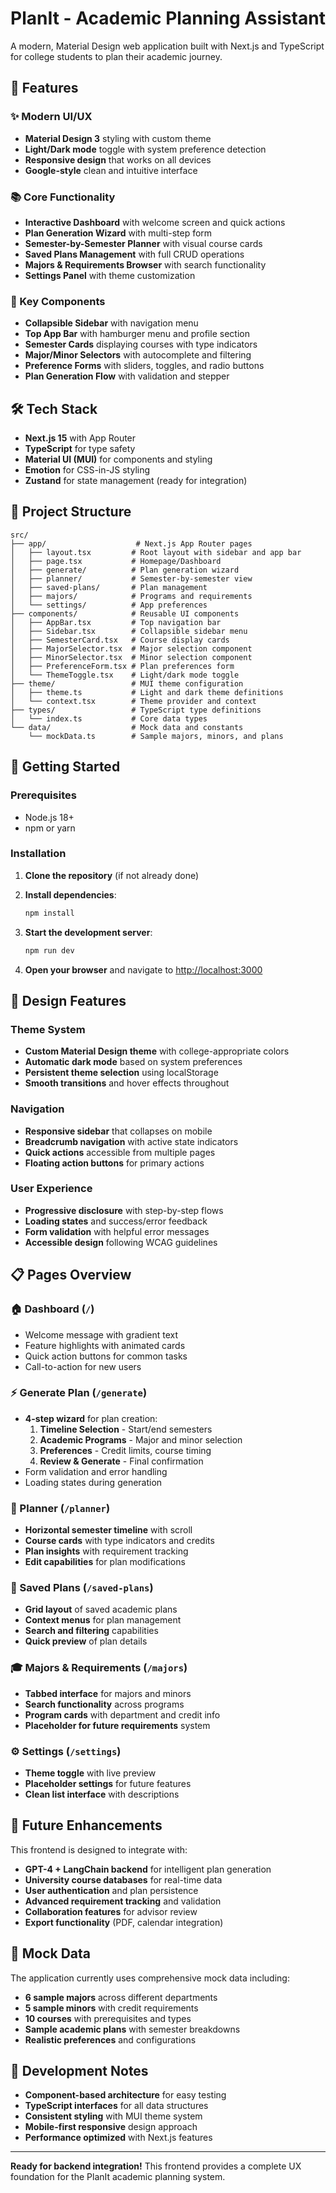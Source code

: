 # PlanIt - Academic Planning Assistant

A modern, Material Design web application built with Next.js and TypeScript for college students to plan their academic journey.

## 🚀 Features

### ✨ Modern UI/UX

- **Material Design 3** styling with custom theme
- **Light/Dark mode** toggle with system preference detection
- **Responsive design** that works on all devices
- **Google-style** clean and intuitive interface

### 📚 Core Functionality

- **Interactive Dashboard** with welcome screen and quick actions
- **Plan Generation Wizard** with multi-step form
- **Semester-by-Semester Planner** with visual course cards
- **Saved Plans Management** with full CRUD operations
- **Majors & Requirements Browser** with search functionality
- **Settings Panel** with theme customization

### 🎯 Key Components

- **Collapsible Sidebar** with navigation menu
- **Top App Bar** with hamburger menu and profile section
- **Semester Cards** displaying courses with type indicators
- **Major/Minor Selectors** with autocomplete and filtering
- **Preference Forms** with sliders, toggles, and radio buttons
- **Plan Generation Flow** with validation and stepper

## 🛠 Tech Stack

- **Next.js 15** with App Router
- **TypeScript** for type safety
- **Material UI (MUI)** for components and styling
- **Emotion** for CSS-in-JS styling
- **Zustand** for state management (ready for integration)

## 📁 Project Structure

```
src/
├── app/                    # Next.js App Router pages
│   ├── layout.tsx         # Root layout with sidebar and app bar
│   ├── page.tsx           # Homepage/Dashboard
│   ├── generate/          # Plan generation wizard
│   ├── planner/           # Semester-by-semester view
│   ├── saved-plans/       # Plan management
│   ├── majors/            # Programs and requirements
│   └── settings/          # App preferences
├── components/            # Reusable UI components
│   ├── AppBar.tsx         # Top navigation bar
│   ├── Sidebar.tsx        # Collapsible sidebar menu
│   ├── SemesterCard.tsx   # Course display cards
│   ├── MajorSelector.tsx  # Major selection component
│   ├── MinorSelector.tsx  # Minor selection component
│   ├── PreferenceForm.tsx # Plan preferences form
│   └── ThemeToggle.tsx    # Light/dark mode toggle
├── theme/                 # MUI theme configuration
│   ├── theme.ts           # Light and dark theme definitions
│   └── context.tsx        # Theme provider and context
├── types/                 # TypeScript type definitions
│   └── index.ts           # Core data types
└── data/                  # Mock data and constants
    └── mockData.ts        # Sample majors, minors, and plans
```

## 🚀 Getting Started

### Prerequisites

- Node.js 18+
- npm or yarn

### Installation

1. **Clone the repository** (if not already done)
2. **Install dependencies**:

   ```bash
   npm install
   ```

3. **Start the development server**:

   ```bash
   npm run dev
   ```

4. **Open your browser** and navigate to [http://localhost:3000](http://localhost:3000)

## 🎨 Design Features

### Theme System

- **Custom Material Design theme** with college-appropriate colors
- **Automatic dark mode** based on system preferences
- **Persistent theme selection** using localStorage
- **Smooth transitions** and hover effects throughout

### Navigation

- **Responsive sidebar** that collapses on mobile
- **Breadcrumb navigation** with active state indicators
- **Quick actions** accessible from multiple pages
- **Floating action buttons** for primary actions

### User Experience

- **Progressive disclosure** with step-by-step flows
- **Loading states** and success/error feedback
- **Form validation** with helpful error messages
- **Accessible design** following WCAG guidelines

## 📋 Pages Overview

### 🏠 Dashboard (`/`)

- Welcome message with gradient text
- Feature highlights with animated cards
- Quick action buttons for common tasks
- Call-to-action for new users

### ⚡ Generate Plan (`/generate`)

- **4-step wizard** for plan creation:
  1. **Timeline Selection** - Start/end semesters
  2. **Academic Programs** - Major and minor selection
  3. **Preferences** - Credit limits, course timing
  4. **Review & Generate** - Final confirmation
- Form validation and error handling
- Loading states during generation

### 📅 Planner (`/planner`)

- **Horizontal semester timeline** with scroll
- **Course cards** with type indicators and credits
- **Plan insights** with requirement tracking
- **Edit capabilities** for plan modifications

### 💾 Saved Plans (`/saved-plans`)

- **Grid layout** of saved academic plans
- **Context menus** for plan management
- **Search and filtering** capabilities
- **Quick preview** of plan details

### 🎓 Majors & Requirements (`/majors`)

- **Tabbed interface** for majors and minors
- **Search functionality** across programs
- **Program cards** with department and credit info
- **Placeholder for future requirements** system

### ⚙️ Settings (`/settings`)

- **Theme toggle** with live preview
- **Placeholder settings** for future features
- **Clean list interface** with descriptions

## 🔮 Future Enhancements

This frontend is designed to integrate with:

- **GPT-4 + LangChain backend** for intelligent plan generation
- **University course databases** for real-time data
- **User authentication** and plan persistence
- **Advanced requirement tracking** and validation
- **Collaboration features** for advisor review
- **Export functionality** (PDF, calendar integration)

## 🎯 Mock Data

The application currently uses comprehensive mock data including:

- **6 sample majors** across different departments
- **5 sample minors** with credit requirements
- **10 courses** with prerequisites and types
- **Sample academic plans** with semester breakdowns
- **Realistic preferences** and configurations

## 🧪 Development Notes

- **Component-based architecture** for easy testing
- **TypeScript interfaces** for all data structures
- **Consistent styling** with MUI theme system
- **Mobile-first responsive** design approach
- **Performance optimized** with Next.js features

---

**Ready for backend integration!** This frontend provides a complete UX foundation for the PlanIt academic planning system.

